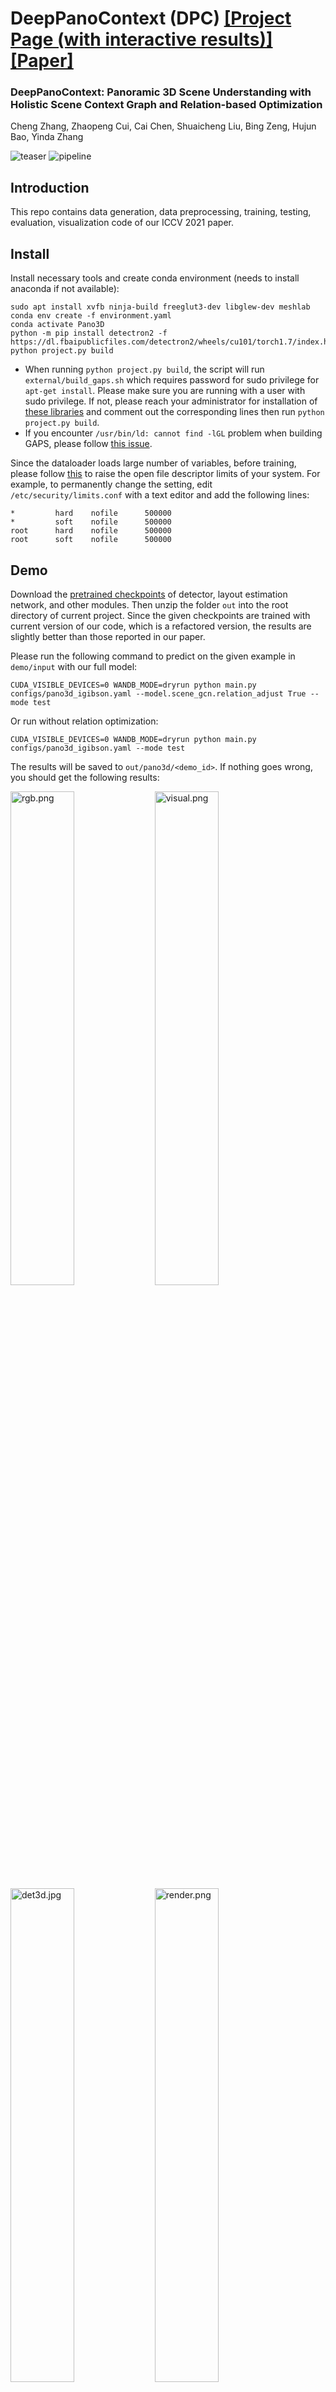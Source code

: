 # DeepPanoContext (DPC) [[Project Page (with interactive results)]](https://chengzhag.github.io/publication/dpc/)[[Paper]](https://arxiv.org/abs/2108.10743)

### DeepPanoContext: Panoramic 3D Scene Understanding with Holistic Scene Context Graph and Relation-based Optimization
Cheng Zhang, Zhaopeng Cui, Cai Chen, Shuaicheng Liu, Bing Zeng, Hujun Bao, Yinda Zhang

![teaser](images/teaser.png)
![pipeline](images/pipeline_anim.gif)

## Introduction

This repo contains data generation, data preprocessing, training, testing, evaluation, visualization code of our ICCV 2021 paper.

## Install

Install necessary tools and create conda environment (needs to install anaconda if not available): 
```
sudo apt install xvfb ninja-build freeglut3-dev libglew-dev meshlab
conda env create -f environment.yaml
conda activate Pano3D
python -m pip install detectron2 -f https://dl.fbaipublicfiles.com/detectron2/wheels/cu101/torch1.7/index.html
python project.py build
```
- When running ```python project.py build```, the script will run ```external/build_gaps.sh``` which requires password for sudo privilege for ```apt-get install```.
Please make sure you are running with a user with sudo privilege.
If not, please reach your administrator for installation of [these libraries](https://github.com/chengzhag/Implicit3DUnderstanding/blob/af2964f074d941cd990cff81a9b5f75489586ed2/external/build_gaps.sh#L37) and comment out the corresponding lines then run ```python project.py build```.
- If you encounter ```/usr/bin/ld: cannot find -lGL``` problem when building GAPS, please follow [this issue](https://github.com/chengzhag/Implicit3DUnderstanding/issues/10#issuecomment-876727536).

Since the dataloader loads large number of variables,
before training, please follow [this](https://stackoverflow.com/questions/39537731/errno-24-too-many-open-files-but-i-am-not-opening-files) to raise the open file descriptor limits of your system.
For example, to permanently change the setting, edit ```/etc/security/limits.conf``` with a text editor and add the following lines:
```
*         hard    nofile      500000
*         soft    nofile      500000
root      hard    nofile      500000
root      soft    nofile      500000
```

## Demo

Download the [pretrained checkpoints](https://stduestceducn-my.sharepoint.com/:u:/g/personal/2015010912010_std_uestc_edu_cn/EUbGsq_V5K9Ai7U-MpMBcbsBEgPvl3VtVpsVv1IfJDlY7g?e=YPMQNU) 
of detector, layout estimation network, and other modules.
Then unzip the folder ```out``` into the root directory of current project.
Since the given checkpoints are trained with current version of our code, which is a refactored version, the results are slightly better than those reported in our paper.

Please run the following command to predict on the given example in ```demo/input``` with our full model:

```shell
CUDA_VISIBLE_DEVICES=0 WANDB_MODE=dryrun python main.py configs/pano3d_igibson.yaml --model.scene_gcn.relation_adjust True --mode test
```
    
Or run without relation optimization:

```shell
CUDA_VISIBLE_DEVICES=0 WANDB_MODE=dryrun python main.py configs/pano3d_igibson.yaml --mode test
```

The results will be saved to ```out/pano3d/<demo_id>```.
If nothing goes wrong, you should get the following results:

<img src="demo/output/rgb.png" alt="rgb.png" width="45%" /> <img src="demo/output/visual.png" alt="visual.png" width="45%" /> <br>
<img src="demo/output/det3d.png" alt="det3d.jpg" width="45%" /> <img src="demo/output/render.png" alt="render.png" width="45%" />

## Data preparation

Our data is rendered with [iGibson](http://svl.stanford.edu/igibson/). 
Here, we follow their [Installation](http://svl.stanford.edu/igibson/docs/installation.html) guide to download iGibson dataset, then render and preprocess the data with our code.

1. Download iGibson dataset with:
    ```shell
    python -m gibson2.utils.assets_utils --download_ig_dataset
    ```

2. Render panorama with:
    ```shell
    python -m utils.render_igibson_scenes --renders 10 --random_yaw --random_obj --horizon_lo --world_lo
    ```
   The rendered dataset should be in ```data/igibson/```.
   
3. Make models watertight and render/crop single object image:
    ```shell
    python -m utils.preprocess_igibson_obj --skip_mgn
    ```
   The processed results should be in ```data/igibson_obj/```.
   
4. (Optional) Before proceeding to the training steps, you could visualize dataset ground-truth of ```data/igibson/``` with:
    ```shell
    python -m utils.visualize_igibson
    ```
   Results ('visual.png' and 'render.png') should be saved to folder of each camera like ```data/igibson/Pomaria_0_int/00007```.
   

## Training and Testing

### Preparation

1. We use the pretrained weights of [Implicit3DUnderstanding](https://github.com/chengzhag/Implicit3DUnderstanding) for fine-tuning Bdb3d Estimation Network (BEN) and LIEN+LDIF. Please download the [pretrained checkpoint](https://stduestceducn-my.sharepoint.com/:u:/g/personal/2015010912010_std_uestc_edu_cn/Efs2Tqlkk_pIhy16ud20m5sBMkbkWJEuspiLjdF4G2jOzA?e=sxnswk)
and unzip it into ```out/total3d/20110611514267/```.

2. We use [wandb](https://wandb.ai/) for logging and visualizing experiments. You can follow their [quickstart guide](https://docs.wandb.ai/quickstart) to sign up for a free account and login on your machine with ```wandb login```. The training and testing results will be uploaded to your project "deeppanocontext".

3. Hint: The <XXX_id> in the commands bellow needs to be replaced with the XXX_id trained in the previous steps.

4. Hint: In the steps bellow, when training or testing with main.py, you can override yaml configurations with command line parameter:
    ```shell
    CUDA_VISIBLE_DEVICES=0 python main.py configs/layout_estimation_igibson.yaml --train.epochs 100
    ```
    This might be helpful when debugging or tuning hyper-parameters.

### First Stage
 
#### 2D Detector

Please follow Demo section to download weights for detector before we release full fine-tuning code for detector.

#### Layout Estimation

Train layout estimation network (HorizonNet) with:
```shell
CUDA_VISIBLE_DEVICES=0 python main.py configs/layout_estimation_igibson.yaml
```
The checkpoint and visualization results will be saved to ```out/layout_estimation/<layout_estimation_id>/model_best.pth```
   
#### Save First Stage Outputs

1. Save predictions of 2D detector and LEN as dateset for stage 2 training:
    ```shell
    CUDA_VISIBLE_DEVICES=0 WANDB_MODE=dryrun python main.py configs/first_stage_igibson.yaml --mode qtest --weight out/layout_estimation/<layout_estimation_id>/model_best.pth
    ```
   The first stage outputs should be saved to ```data/igibson_stage1```
   
2. (Optional) Visualize stage 1 dataset with:
    ```shell
    python -m utils.visualize_igibson --dataset data/igibson_stage1 --skip_render
    ```

### Second Stage

#### Object Reconstruction

Train object reconstruction network (LIEN+LDIF) with:
```shell
CUDA_VISIBLE_DEVICES=0 python main.py configs/ldif_igibson.yaml
```
The checkpoint and visualization results will be saved to ```out/ldif/<ldif_id>```.
   
#### Bdb3D Estimation

Train bdb3d estimation network (BEN) with:
```shell
CUDA_VISIBLE_DEVICES=0 python main.py configs/bdb3d_estimation_igibson.yaml
```
The checkpoint and visualization results will be saved to ```out/bdb3d_estimation/<bdb3d_estimation_id>```.

#### Relation SGCN
   
1. Train Relation SGCN without relation branch:
    ```shell
    CUDA_VISIBLE_DEVICES=0 python main.py configs/relation_scene_gcn_igibson.yaml --model.scene_gcn.output_relation False --model.scene_gcn.loss BaseLoss --weight out/bdb3d_estimation/<bdb3d_estimation_id>/model_best.pth out/ldif/<ldif_id>/model_best.pth
    ```
   The checkpoint and visualization results will be saved to ```out/relation_scene_gcn/<relation_sgcn_wo_rel_id>```.
   
2. Train Relation SGCN with relation branch:
    ```shell
    CUDA_VISIBLE_DEVICES=0 python main.py configs/relation_scene_gcn_igibson.yaml --weight out/relation_scene_gcn/<relation_sgcn_wo_rel_id>/model_best.pth --train.epochs 20 
    ```
   The checkpoint and visualization results will be saved to ```out/relation_scene_gcn/<relation_sgcn_id>```.
 
3. Fine-tune Relation SGCN end-to-end with relation optimization:
    ```shell
    CUDA_VISIBLE_DEVICES=0 python main.py configs/relation_scene_gcn_igibson.yaml --weight out/relation_scene_gcn/<relation_sgcn_id>/model_best.pth --model.scene_gcn.relation_adjust True --train.batch_size 1 --val.batch_size 1 --device.num_workers 2 --train.freeze shape_encoder shape_decoder --model.scene_gcn.loss_weights.bdb3d_proj 1.0 --model.scene_gcn.optimize_steps 20 --train.epochs 10
    ```
   The checkpoint and visualization results will be saved to ```out/relation_scene_gcn/<relation_sgcn_ro_id>```.

### Test Full Model

Run:

```shell
CUDA_VISIBLE_DEVICES=0 python main.py configs/relation_scene_gcn_igibson.yaml --weight out/relation_scene_gcn/<relation_sgcn_ro_id>/model_best.pth --log.path out/relation_scene_gcn --resume False --finetune True --model.scene_gcn.relation_adjust True --mode qtest --model.scene_gcn.optimize_steps 100
```

The visualization results will be saved to ```out/relation_scene_gcn/<relation_sgcn_ro_test_id>```.

## Citation

If you find our work and code helpful, please consider cite:
```
@misc{zhang2021deeppanocontext,
      title={DeepPanoContext: Panoramic 3D Scene Understanding with Holistic Scene Context Graph and Relation-based Optimization}, 
      author={Cheng Zhang and Zhaopeng Cui and Cai Chen and Shuaicheng Liu and Bing Zeng and Hujun Bao and Yinda Zhang},
      year={2021},
      eprint={2108.10743},
      archivePrefix={arXiv},
      primaryClass={cs.CV}
}

@InProceedings{Zhang_2021_CVPR,
    author    = {Zhang, Cheng and Cui, Zhaopeng and Zhang, Yinda and Zeng, Bing and Pollefeys, Marc and Liu, Shuaicheng},
    title     = {Holistic 3D Scene Understanding From a Single Image With Implicit Representation},
    booktitle = {Proceedings of the IEEE/CVF Conference on Computer Vision and Pattern Recognition (CVPR)},
    month     = {June},
    year      = {2021},
    pages     = {8833-8842}
}
```

We thank the following great works:
- [Total3DUnderstanding](https://github.com/yinyunie/Total3DUnderstanding) for their well-structured code. We construct our network based on their well-structured code.
- [Coop](https://github.com/thusiyuan/cooperative_scene_parsing) for their dataset. We used their processed dataset with 2D detector prediction.
- [LDIF](https://github.com/google/ldif) for their novel representation method. We ported their LDIF decoder from Tensorflow to PyTorch.
- [Graph R-CNN](https://github.com/jwyang/graph-rcnn.pytorch/blob/master/README.md) for their scene graph design. We adopted their GCN implemention to construct our SGCN.
- [Occupancy Networks](https://github.com/autonomousvision/occupancy_networks) for their modified version of [mesh-fusion](https://github.com/davidstutz/mesh-fusion) pipeline.

If you find them helpful, please cite:
```
@InProceedings{Nie_2020_CVPR,
author = {Nie, Yinyu and Han, Xiaoguang and Guo, Shihui and Zheng, Yujian and Chang, Jian and Zhang, Jian Jun},
title = {Total3DUnderstanding: Joint Layout, Object Pose and Mesh Reconstruction for Indoor Scenes From a Single Image},
booktitle = {IEEE/CVF Conference on Computer Vision and Pattern Recognition (CVPR)},
month = {June},
year = {2020}
}
@inproceedings{huang2018cooperative,
  title={Cooperative Holistic Scene Understanding: Unifying 3D Object, Layout, and Camera Pose Estimation},
  author={Huang, Siyuan and Qi, Siyuan and Xiao, Yinxue and Zhu, Yixin and Wu, Ying Nian and Zhu, Song-Chun},
  booktitle={Advances in Neural Information Processing Systems},
  pages={206--217},
  year={2018}
}	
@inproceedings{genova2020local,
    title={Local Deep Implicit Functions for 3D Shape},
    author={Genova, Kyle and Cole, Forrester and Sud, Avneesh and Sarna, Aaron and Funkhouser, Thomas},
    booktitle={Proceedings of the IEEE/CVF Conference on Computer Vision and Pattern Recognition},
    pages={4857--4866},
    year={2020}
}
@inproceedings{yang2018graph,
    title={Graph r-cnn for scene graph generation},
    author={Yang, Jianwei and Lu, Jiasen and Lee, Stefan and Batra, Dhruv and Parikh, Devi},
    booktitle={Proceedings of the European Conference on Computer Vision (ECCV)},
    pages={670--685},
    year={2018}
}
@inproceedings{mescheder2019occupancy,
  title={Occupancy networks: Learning 3d reconstruction in function space},
  author={Mescheder, Lars and Oechsle, Michael and Niemeyer, Michael and Nowozin, Sebastian and Geiger, Andreas},
  booktitle={Proceedings of the IEEE Conference on Computer Vision and Pattern Recognition},
  pages={4460--4470},
  year={2019}
}
```


